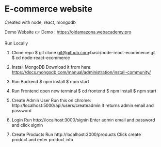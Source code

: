 # E-commerce website
Created with node, react, mongodb

Demo Website
👉 Demo : https://oldamazona.webacademy.pro

Run Locally
1. Clone repo
$ git clone git@github.com:basir/node-react-ecommerce.git
$ cd node-react-ecommerce

2. Install MongoDB
Download it from here: https://docs.mongodb.com/manual/administration/install-community/

3. Run Backend
$ npm install
$ npm start

4. Run Frontend
open new terminal
$ cd frontend
$ npm install
$ npm start

5. Create Admin User
Run this on chrome: http://localhost:5000/api/users/createadmin
It returns admin email and password

6. Login
Run http://localhost:3000/signin
Enter admin email and password and click signin

7. Create Products
Run http://localhost:3000/products
Click create product and enter product info
